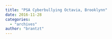 ```yaml
---
title: "PSA Cyberbullying Octavia, Brooklynn"
date: 2016-11-28
categories: 
  - "archives"
author: "brantzt"
---
```



